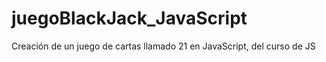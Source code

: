# juegoBlackJack_JavaScript
Creación de un juego de cartas llamado 21 en JavaScript, del curso de JS
